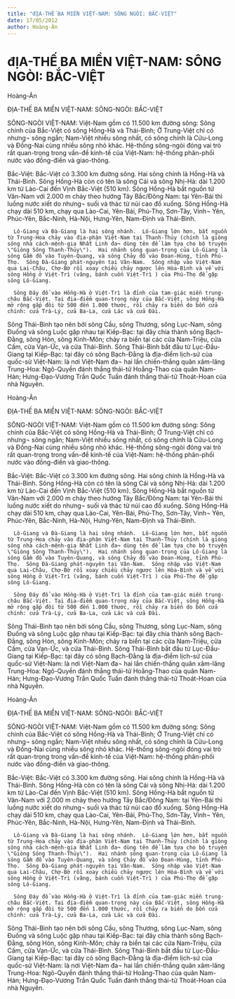 ```yaml
---
title: "đỊA-THẾ BA MIỀN VIỆT-NAM: SÔNG NGÒI: BẮC-VIỆT"
date: 17/05/2012
author: Hoàng-Ân
---
```


# đỊA-THẾ BA MIỀN VIỆT-NAM: SÔNG NGÒI: BẮC-VIỆT

Hoàng-Ân

ĐỊA-THẾ BA MIỀN VIỆT-NAM: SÔNG-NGÒI: BẮC-VIỆT


SÔNG-NGÒI VIỆT-NAM: Việt-Nam gồm có 11.500 km đường sông: Sông chính của Bắc-Việt có sông Hồng-Hà và Thái-Bình; Ở Trung-Việt chỉ có nhưng¬ sông ngắn; Nam-Việt nhiều sông nhất, có sông chính là Cửu-Long và Đồng-Nai cùng nhiều sông nhỏ khác.  Hệ-thống sông-ngòi đóng vai trò rất quan-trọng trong vấn-đề kinh-tế của Việt-Nam: hệ-thống phân-phối nước vào đồng-điền và giao-thông.

Bắc-Việt:  Bắc-Việt có 3.300 km đường sông. Hai sông chính là Hồng-Hà và Thái-Bình.  Sông Hồng-Hà còn có tên là sông Cái và sông Nhị-Hà: dài 1.200 km từ Lào-Cai đến Vịnh Bắc-Việt (510 km). Sông Hồng-Hà bắt nguồn từ Vân-Nam với 2.000 m chảy theo hướng Tây Bắc/Đông Nam: tại Yên-Bái thì luồng nước xiết do nhưng¬ suối và thác từ núi cao đổ xuống. Sông Hồng-Hà chạy dài 510 km, chạy qua Lào-Cai, Yên-Bái, Phú-Thọ, Sơn-Tây, Vinh¬ Yên, Phúc-Yên, Bắc-Ninh, Hà-Nội, Hưng-Yên, Nam-Định và Thái-Bình.

      Lô-Giang và Đà-Giang là hai sông nhánh.  Lô-Giang lớn hơn, bắt nguồn từ Trung-Hoa chảy vào địa-phận Việt-Nam tại Thanh-Thủy (chính là giòng sông nhà cách-mệnh-gia Nhất Linh đa¬ dùng tên để làm tựa cho bộ truyện \"Giòng Sông Thanh-Thủy\").  Hai nhánh sông quan-trọng của Lô-Giang là sông Gầm đổ vào Tuyên-Quang, và sông Chảy đổ vào Đoan-Hùng, tỉnh Phú-Thọ.  Sông Đà-Giang phát-nguyên tại Vân-Nam.  Sông nhập vào Việt-Nam qua Lai-Châu, Chợ-Bờ rồi xoay chiều chảy ngược lên Hòa-Bình và về với sông Hồng ở Việt-Trì (vâng, bánh cuốn Việt-Trì ) của Phú-Thọ để gặp sông Lô-Giang.

      Sông Đáy đổ vào Hồng-Hà ở Việt-Trì là đỉnh của tam-giác miền trung-châu Bắc-Việt. Tại địa-điểm quan-trọng này của Bắc-Việt, sông Hồng-Hà mở rộng gấp đôi từ 500 đến 1.000 thước, rồi chảy ra biển do bốn cửa chính: cửa Trà-Lý, cửa Ba-La, cửa Lác và cửa Đài.      

Sông Thái-Bình tạo nên bởi sông Cầu, sông Thương, sông Lục-Nam, sông Đuống và sông Luộc gặp nhau tại Kiếp-Bạc: tại đây chia thành sông Bạch-Đằng, sông Hòn, sông Kinh-Môn; chảy ra biển tại các cửa Nam-Triệu, cửa Cấm, cửa Vạn-Ức, và cửa Thái-Bình.      Sông Thái-Bình bắt đầu từ Lục-Đầu-Giang tại Kiếp-Bạc: tại đây có sông Bạch-Đằng là địa-điểm lịch-sứ của quốc-sử Việt-Nam: là nơi Việt-Nam đa¬ hai lần chiến-thắng quân xâm-lăng Trung-Hoa: Ngô-Quyền đánh thắng thái-tử Hoằng-Thao của quân Nam-Hán; Hưng-Đạo-Vương Trần Quốc Tuấn đánh thắng thái-tử Thoát-Hoan của nhà Nguyên.

Hoàng-Ân

ĐỊA-THẾ BA MIỀN VIỆT-NAM: SÔNG-NGÒI: BẮC-VIỆT


SÔNG-NGÒI VIỆT-NAM: Việt-Nam gồm có 11.500 km đường sông: Sông chính của Bắc-Việt có sông Hồng-Hà và Thái-Bình; Ở Trung-Việt chỉ có nhưng¬ sông ngắn; Nam-Việt nhiều sông nhất, có sông chính là Cửu-Long và Đồng-Nai cùng nhiều sông nhỏ khác.  Hệ-thống sông-ngòi đóng vai trò rất quan-trọng trong vấn-đề kinh-tế của Việt-Nam: hệ-thống phân-phối nước vào đồng-điền và giao-thông.

Bắc-Việt:  Bắc-Việt có 3.300 km đường sông. Hai sông chính là Hồng-Hà và Thái-Bình.  Sông Hồng-Hà còn có tên là sông Cái và sông Nhị-Hà: dài 1.200 km từ Lào-Cai đến Vịnh Bắc-Việt (510 km). Sông Hồng-Hà bắt nguồn từ Vân-Nam với 2.000 m chảy theo hướng Tây Bắc/Đông Nam: tại Yên-Bái thì luồng nước xiết do nhưng¬ suối và thác từ núi cao đổ xuống. Sông Hồng-Hà chạy dài 510 km, chạy qua Lào-Cai, Yên-Bái, Phú-Thọ, Sơn-Tây, Vinh¬ Yên, Phúc-Yên, Bắc-Ninh, Hà-Nội, Hưng-Yên, Nam-Định và Thái-Bình.

      Lô-Giang và Đà-Giang là hai sông nhánh.  Lô-Giang lớn hơn, bắt nguồn từ Trung-Hoa chảy vào địa-phận Việt-Nam tại Thanh-Thủy (chính là giòng sông nhà cách-mệnh-gia Nhất Linh đa¬ dùng tên để làm tựa cho bộ truyện \"Giòng Sông Thanh-Thủy\").  Hai nhánh sông quan-trọng của Lô-Giang là sông Gầm đổ vào Tuyên-Quang, và sông Chảy đổ vào Đoan-Hùng, tỉnh Phú-Thọ.  Sông Đà-Giang phát-nguyên tại Vân-Nam.  Sông nhập vào Việt-Nam qua Lai-Châu, Chợ-Bờ rồi xoay chiều chảy ngược lên Hòa-Bình và về với sông Hồng ở Việt-Trì (vâng, bánh cuốn Việt-Trì ) của Phú-Thọ để gặp sông Lô-Giang.

      Sông Đáy đổ vào Hồng-Hà ở Việt-Trì là đỉnh của tam-giác miền trung-châu Bắc-Việt. Tại địa-điểm quan-trọng này của Bắc-Việt, sông Hồng-Hà mở rộng gấp đôi từ 500 đến 1.000 thước, rồi chảy ra biển do bốn cửa chính: cửa Trà-Lý, cửa Ba-La, cửa Lác và cửa Đài.      

Sông Thái-Bình tạo nên bởi sông Cầu, sông Thương, sông Lục-Nam, sông Đuống và sông Luộc gặp nhau tại Kiếp-Bạc: tại đây chia thành sông Bạch-Đằng, sông Hòn, sông Kinh-Môn; chảy ra biển tại các cửa Nam-Triệu, cửa Cấm, cửa Vạn-Ức, và cửa Thái-Bình.      Sông Thái-Bình bắt đầu từ Lục-Đầu-Giang tại Kiếp-Bạc: tại đây có sông Bạch-Đằng là địa-điểm lịch-sứ của quốc-sử Việt-Nam: là nơi Việt-Nam đa¬ hai lần chiến-thắng quân xâm-lăng Trung-Hoa: Ngô-Quyền đánh thắng thái-tử Hoằng-Thao của quân Nam-Hán; Hưng-Đạo-Vương Trần Quốc Tuấn đánh thắng thái-tử Thoát-Hoan của nhà Nguyên.

Hoàng-Ân

ĐỊA-THẾ BA MIỀN VIỆT-NAM: SÔNG-NGÒI: BẮC-VIỆT


SÔNG-NGÒI VIỆT-NAM: Việt-Nam gồm có 11.500 km đường sông: Sông chính của Bắc-Việt có sông Hồng-Hà và Thái-Bình; Ở Trung-Việt chỉ có nhưng¬ sông ngắn; Nam-Việt nhiều sông nhất, có sông chính là Cửu-Long và Đồng-Nai cùng nhiều sông nhỏ khác.  Hệ-thống sông-ngòi đóng vai trò rất quan-trọng trong vấn-đề kinh-tế của Việt-Nam: hệ-thống phân-phối nước vào đồng-điền và giao-thông.

Bắc-Việt:  Bắc-Việt có 3.300 km đường sông. Hai sông chính là Hồng-Hà và Thái-Bình.  Sông Hồng-Hà còn có tên là sông Cái và sông Nhị-Hà: dài 1.200 km từ Lào-Cai đến Vịnh Bắc-Việt (510 km). Sông Hồng-Hà bắt nguồn từ Vân-Nam với 2.000 m chảy theo hướng Tây Bắc/Đông Nam: tại Yên-Bái thì luồng nước xiết do nhưng¬ suối và thác từ núi cao đổ xuống. Sông Hồng-Hà chạy dài 510 km, chạy qua Lào-Cai, Yên-Bái, Phú-Thọ, Sơn-Tây, Vinh¬ Yên, Phúc-Yên, Bắc-Ninh, Hà-Nội, Hưng-Yên, Nam-Định và Thái-Bình.

      Lô-Giang và Đà-Giang là hai sông nhánh.  Lô-Giang lớn hơn, bắt nguồn từ Trung-Hoa chảy vào địa-phận Việt-Nam tại Thanh-Thủy (chính là giòng sông nhà cách-mệnh-gia Nhất Linh đa¬ dùng tên để làm tựa cho bộ truyện \"Giòng Sông Thanh-Thủy\").  Hai nhánh sông quan-trọng của Lô-Giang là sông Gầm đổ vào Tuyên-Quang, và sông Chảy đổ vào Đoan-Hùng, tỉnh Phú-Thọ.  Sông Đà-Giang phát-nguyên tại Vân-Nam.  Sông nhập vào Việt-Nam qua Lai-Châu, Chợ-Bờ rồi xoay chiều chảy ngược lên Hòa-Bình và về với sông Hồng ở Việt-Trì (vâng, bánh cuốn Việt-Trì ) của Phú-Thọ để gặp sông Lô-Giang.

      Sông Đáy đổ vào Hồng-Hà ở Việt-Trì là đỉnh của tam-giác miền trung-châu Bắc-Việt. Tại địa-điểm quan-trọng này của Bắc-Việt, sông Hồng-Hà mở rộng gấp đôi từ 500 đến 1.000 thước, rồi chảy ra biển do bốn cửa chính: cửa Trà-Lý, cửa Ba-La, cửa Lác và cửa Đài.      

Sông Thái-Bình tạo nên bởi sông Cầu, sông Thương, sông Lục-Nam, sông Đuống và sông Luộc gặp nhau tại Kiếp-Bạc: tại đây chia thành sông Bạch-Đằng, sông Hòn, sông Kinh-Môn; chảy ra biển tại các cửa Nam-Triệu, cửa Cấm, cửa Vạn-Ức, và cửa Thái-Bình.      Sông Thái-Bình bắt đầu từ Lục-Đầu-Giang tại Kiếp-Bạc: tại đây có sông Bạch-Đằng là địa-điểm lịch-sứ của quốc-sử Việt-Nam: là nơi Việt-Nam đa¬ hai lần chiến-thắng quân xâm-lăng Trung-Hoa: Ngô-Quyền đánh thắng thái-tử Hoằng-Thao của quân Nam-Hán; Hưng-Đạo-Vương Trần Quốc Tuấn đánh thắng thái-tử Thoát-Hoan của nhà Nguyên.
